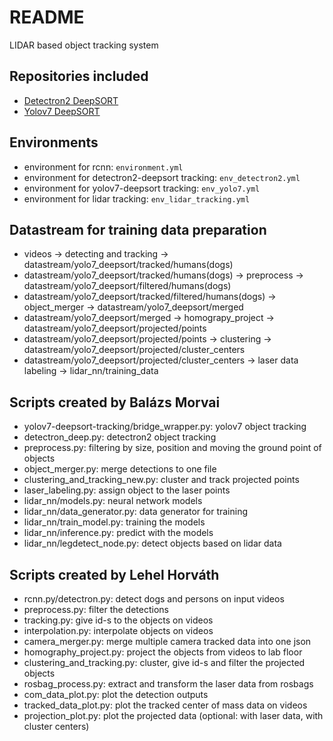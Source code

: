 # README #

LIDAR based object tracking system

## Repositories included
- [Detectron2 DeepSORT](https://github.com/sayef/detectron2-deepsort-pytorch)
- [Yolov7 DeepSORT](https://github.com/deshwalmahesh/yolov7-deepsort-tracking/)

## Environments
- environment for rcnn:
```environment.yml```
- environment for detectron2-deepsort tracking:
```env_detectron2.yml```
- environment for yolov7-deepsort tracking:
```env_yolo7.yml```
- environment for lidar tracking:
```env_lidar_tracking.yml```

## Datastream for training data preparation
- videos -> detecting and tracking -> datastream/yolo7_deepsort/tracked/humans(dogs)
- datastream/yolo7_deepsort/tracked/humans(dogs) -> preprocess -> datastream/yolo7_deepsort/filtered/humans(dogs)
- datastream/yolo7_deepsort/tracked/filtered/humans(dogs) -> object_merger -> datastream/yolo7_deepsort/merged
- datastream/yolo7_deepsort/merged -> homograpy_project -> datastream/yolo7_deepsort/projected/points
- datastream/yolo7_deepsort/projected/points -> clustering -> datastream/yolo7_deepsort/projected/cluster_centers
- datastream/yolo7_deepsort/projected/cluster_centers -> laser data labeling -> lidar_nn/training_data

## Scripts created by Balázs Morvai
- yolov7-deepsort-tracking/bridge_wrapper.py: yolov7 object tracking
- detectron_deep.py: detectron2 object tracking
- preprocess.py: filtering by size, position and moving the ground point of objects
- object_merger.py: merge detections to one file
- clustering_and_tracking_new.py: cluster and track projected points
- laser_labeling.py: assign object to the laser points
- lidar_nn/models.py: neural network models
- lidar_nn/data_generator.py: data generator for training
- lidar_nn/train_model.py: training the models
- lidar_nn/inference.py: predict with the models
- lidar_nn/legdetect_node.py: detect objects based on lidar data

## Scripts created by Lehel Horváth
- rcnn.py/detectron.py: detect dogs and persons on input videos
- preprocess.py: filter the detections
- tracking.py: give id-s to the objects on videos
- interpolation.py: interpolate objects on videos
- camera_merger.py: merge multiple camera tracked data into one json
- homography_project.py: project the objects from videos to lab floor
- clustering_and_tracking.py: cluster, give id-s and filter the projected objects
- rosbag_process.py: extract and transform the laser data from rosbags
- com_data_plot.py: plot the detection outputs
- tracked_data_plot.py: plot the tracked center of mass data on videos
- projection_plot.py: plot the projected data (optional: with laser data, with cluster centers)